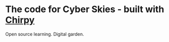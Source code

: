 # The code for Cyber Skies - built with [Chirpy](https://github.com/cotes2020/jekyll-theme-chirpy/)

Open source learning. Digital garden.   
